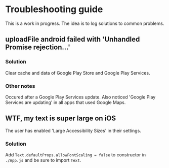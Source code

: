 # Troubleshooting guide

This is a work in progress. The idea is to log solutions to common problems.

## uploadFile android failed with 'Unhandled Promise rejection...'

### Solution

Clear cache and data of Google Play Store and Google Play Services.

### Other notes

Occured after a Google Play Services update. Also noticed 'Google Play Services are updating' in all apps that used Google Maps.

## WTF, my text is super large on iOS

The user has enabled 'Large Accessibility Sizes' in their settings.

### Solution

Add `Text.defaultProps.allowFontScaling = false` to constructor in `./App.js` and be sure to import `Text`.
